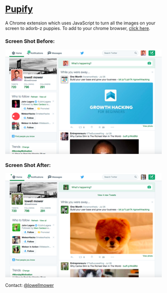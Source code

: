 # [Pupify](https://chrome.google.com/webstore/detail/pupify/gelljeicjkapdcpghpobalmfefkjodnp)
A Chrome extension which uses JavaScript to turn all the images on your screen to adorb-z puppies. To add to your chrome browser, [click here](https://chrome.google.com/webstore/detail/pupify/gelljeicjkapdcpghpobalmfefkjodnp).

### Screen Shot Before:
![before](screens/initial.png)

### Screen Shot After:
![after](screens/after.png)

Contact: [@lowellmower](http://www.twitter.com/lowellmower)
